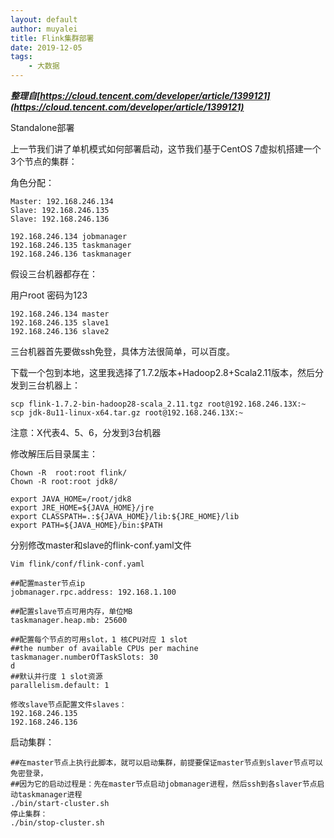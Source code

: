 ```yaml
---
layout: default
author: muyalei
title: Flink集群部署
date: 2019-12-05
tags:
    - 大数据
---
```



***整理自[https://cloud.tencent.com/developer/article/1399121](https://cloud.tencent.com/developer/article/1399121)***


Standalone部署

上一节我们讲了单机模式如何部署启动，这节我们基于CentOS 7虚拟机搭建一个3个节点的集群：

角色分配： 
```
Master: 192.168.246.134
Slave: 192.168.246.135
Slave: 192.168.246.136

192.168.246.134 jobmanager
192.168.246.135 taskmanager
192.168.246.136 taskmanager
```
假设三台机器都存在：

用户root 密码为123 
```
192.168.246.134 master
192.168.246.135 slave1
192.168.246.136 slave2
```
三台机器首先要做ssh免登，具体方法很简单，可以百度。

下载一个包到本地，这里我选择了1.7.2版本+Hadoop2.8+Scala2.11版本，然后分发到三台机器上：
```
scp flink-1.7.2-bin-hadoop28-scala_2.11.tgz root@192.168.246.13X:~
scp jdk-8u11-linux-x64.tar.gz root@192.168.246.13X:~
```
注意：X代表4、5、6，分发到3台机器

修改解压后目录属主：
```
Chown -R  root:root flink/
Chown -R root:root jdk8/

export JAVA_HOME=/root/jdk8
export JRE_HOME=${JAVA_HOME}/jre
export CLASSPATH=.:${JAVA_HOME}/lib:${JRE_HOME}/lib
export PATH=${JAVA_HOME}/bin:$PATH
```
分别修改master和slave的flink-conf.yaml文件 
```
Vim flink/conf/flink-conf.yaml
```
```
##配置master节点ip
jobmanager.rpc.address: 192.168.1.100

##配置slave节点可用内存，单位MB
taskmanager.heap.mb: 25600

##配置每个节点的可用slot，1 核CPU对应 1 slot
##the number of available CPUs per machine 
taskmanager.numberOfTaskSlots: 30
d
##默认并行度 1 slot资源
parallelism.default: 1

修改slave节点配置文件slaves：
192.168.246.135
192.168.246.136
```

启动集群： 
```
##在master节点上执行此脚本，就可以启动集群，前提要保证master节点到slaver节点可以免密登录，
##因为它的启动过程是：先在master节点启动jobmanager进程，然后ssh到各slaver节点启动taskmanager进程
./bin/start-cluster.sh
停止集群：
./bin/stop-cluster.sh
```




